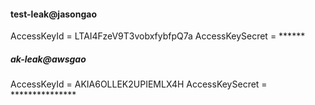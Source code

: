 #### test-leak@jasongao
AccessKeyId = LTAI4FzeV9T3vobxfybfpQ7a
AccessKeySecret = ******
##### ak-leak@awsgao
AccessKeyId = AKIA6OLLEK2UPIEMLX4H
AccessKeySecret = ***************

